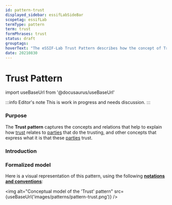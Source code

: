 ```yaml
---
id: pattern-trust
displayed_sidebar: essifLabSideBar
scopetag: essifLab
termType: pattern
term: trust
formPhrases: trust
status: draft
grouptags:
hoverText: "The eSSIF-Lab Trust Pattern describes how the concept of Trust relates to Parties that do the trusting, and other concepts that express what it is that these Parties trust."
date: 20210830
---
```


# Trust Pattern


import useBaseUrl from '@docusaurus/useBaseUrl'

:::info Editor's note
This is work in progress and needs discussion.
:::

### Purpose

The **Trust pattern** captures the concepts and relations that help to explain how [trust](@) relates to [parties](@) that do the trusting, and other concepts that express what it is that these [parties](@) trust.

### Introduction


### Formalized model

Here is a visual representation of this pattern, using the following **[notations and conventions](../notations-and-conventions#pattern-diagram-notations)**:

<img
  alt="Conceptual model of the 'Trust' pattern"
  src={useBaseUrl('images/patterns/pattern-trust.png')}
/>
